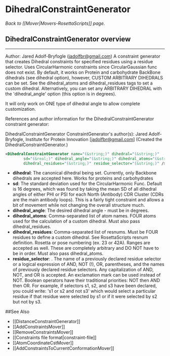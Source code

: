 # DihedralConstraintGenerator
*Back to [[Mover|Movers-RosettaScripts]] page.*
## DihedralConstraintGenerator overview

---
Author: Jared Adolf-Bryfogle (jadolfbr@gmail.com)
A constraint generator that creates Dihedral constraints for specified residues using a residue selector.
 Uses CircularHarmonic constraints since CircularGaussian func does not exist. 
 By default, it works on Protein and carbohydrate BackBone dihedrals (see dihedral option), however, CUSTOM ARBITRARY DIHEDRALS can be set. 
  See the dihedral_atoms and dihedral_residues tags to set a custom dihedral. Alternatively, you can set any ARBITRARY DIHEDRAL
 with the 'dihedral_angle' option (this option is in degrees). 

 It will only work on ONE type of dihedral angle to allow complete customization.

References and author information for the DihedralConstraintGenerator constraint generator:

DihedralConstraintGenerator ConstraintGenerator's author(s):
Jared Adolf-Bryfogle, Institute for Protein Innovation [jadolfbr@gmail.com]  (Created the DihedralConstraintGenerator.)

```xml
<DihedralConstraintGenerator name="(&string;)" dihedral="(&string;)"
        sd="(&real;)" dihedral_angle="(&string;)" dihedral_atoms="(&string;)"
        dihedral_residues="(&string;)" residue_selector="(&string;)" />
```

-   **dihedral**: The canonical dihedral being set.  Currently, only Backbone dihedrals are accepted here.  Works for proteins and carbohydrates
-   **sd**: The standard deviation used for the CircularHarmonic Func.  Default is 16 degrees, which was found by taking the mean SD of all dihedral angles of either PHI or PSI for each North (Antibody) CDR Cluster (CDRs are the main antibody loops).  This is a fairly tight constraint and allows a bit of movement while not changing the overall structure much.
-   **dihedral_angle**: The desired dihedral angle - must be in degrees.
-   **dihedral_atoms**: Comma-separated list of atom names.  FOUR atoms used for the calculation of a custom dihedral.  Must also pass dihedral_residues.
-   **dihedral_residues**: Comma-separated list of resnums.  Must be FOUR residues to define a custom dihedral. See RosettaScripts resnum definition.  Rosetta or pose numbering (ex. 23 or 42A).  Ranges are accepted as well.   These are completely arbitrary and DO NOT have to be in order. Must also pass dihedral_atoms.
-   **residue_selector**: . The name of a previously declared residue selector or a logical expression of AND, NOT (!), OR, parentheses, and the names of previously declared residue selectors. Any capitalization of AND, NOT, and OR is accepted. An exclamation mark can be used instead of NOT. Boolean operators have their traditional priorities: NOT then AND then OR. For example, if selectors s1, s2, and s3 have been declared, you could write: 's1 or s2 and not s3' which would select a particular residue if that residue were selected by s1 or if it were selected by s2 but not by s3.

##See Also

* [[DistanceConstraintGenerator]]
* [[AddConstraintsMover]]
* [[RemoveConstraintsMover]]
* [[Constraints file format|constraint-file]]
* [[AtomCoordinateCstMover]]
* [[AddConstraintsToCurrentConformationMover]]
